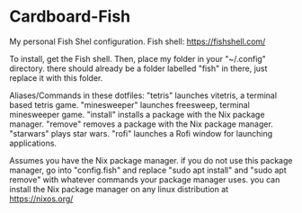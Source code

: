 # Cardboard-Fish
My personal Fish Shel configuration. Fish shell: https://fishshell.com/

To install, get the Fish shell. Then, place my folder in your "~/.config" directory. there should already be a folder labelled "fish" in there, just replace it with this folder.

Aliases/Commands in these dotfiles:
"tetris" launches vitetris, a terminal based tetris game.
"minesweeper" launches freesweep, terminal minesweeper game.
"install" installs a package with the Nix package manager.
"remove" removes a package with the Nix package manager.
"starwars" plays star wars.
"rofi" launches a Rofi window for launching applications.

Assumes you have the Nix package manager. if you do not use this package manager, go into "config.fish" and replace "sudo apt install" and "sudo apt remove" with whatever commands your package manager uses.
you can install the Nix package manager on any linux distribution at https://nixos.org/

